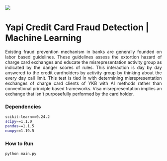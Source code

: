 <img src='https://edincubator.eu/wp-content/uploads/data-providers-logos/company-175-300x99.jpg'/>

# Yapi Credit Card Fraud Detection | Machine Learning

<div align="justify">
Existing fraud prevention mechanism in banks are generally founded on labor based guidelines. These guidelines assess the extortion hazard of charge card exchanges and educate the misrepresentation activity group as indicated by the danger scores of rules. This interaction is day by day answered to the credit cardholders by activity group by thinking about the every day call limit. This test is tied in with determining misrepresentation exchanges of charge card clients of YKB with AI methods rather than conventional principle based frameworks. Visa misrepresentation implies an exchange that isn't purposefully performed by the card holder.
<div/>

### Dependencies
```bash
scikit-learn==0.24.2
scipy==1.1.0
pandas==1.1.5
numpy==1.19.5
```

### How to Run
```bash
python main.py
```
